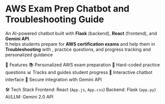 # AWS Exam Prep Chatbot and Troubleshooting Guide

An AI-powered chatbot built with **Flask** (backend), **React** (frontend), and **Gemini API**.  
It helps students prepare for **AWS certification exams** and help them in **Troubleshooting** with , practice questions, and progress tracking and 
personalized guidance

🚀 Features
 📚 Personalized AWS exam preparation
 📝 Hard-coded practice questions
 📊 Tracks and guides student progress
 💬 Interactive chatbot interface
 🔑 Secure integration with Gemini API

🛠 Tech Stack
  Frontend: React (`App.js`, `App.css`)
  Backend: Flask (`app.py`)
  AI/LLM: Gemini 2.0 API

